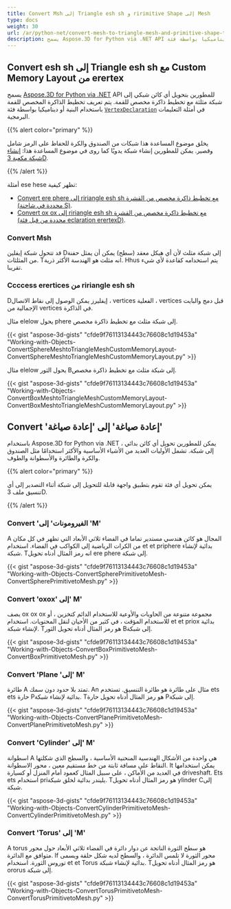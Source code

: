 ```yaml
---
title: Convert Msh إلى Triangle esh sh و ririmitive Shape إلى Mesh
type: docs
weight: 30
url: /ar/python-net/convert-mesh-to-triangle-mesh-and-primitive-shape-to-mesh/
description: يسمح Aspose.3D for Python via .NET API للمطورين بتحويل أي كائن شبكي إلى شبكة مثلثة مع تخطيط ذاكرة مخصص للقمة. يتم تعريف تخطيط الذاكرة المخصصة للقمة باستخدام البنية أو ديناميكيا بواسطة فئة vertexdication في أمثلة التعليمات البرمجية.
---
```

##  **Convert esh sh إلى Triangle esh sh مع Custom Memory Layout من erertex**
يسمح [Aspose.3D for Python via .NET](https://products.aspose.com/3d/python-net/) API للمطورين بتحويل أي كائن شبكي إلى شبكة مثلثة مع تخطيط ذاكرة مخصص للقمة. يتم تعريف تخطيط الذاكرة المخصص للقمة باستخدام البنية أو ديناميكيا بواسطة فئة [`VertexDeclaration`](http://www.aspose.com/api/net/3d/aspose.threed.utilities/vertexdeclaration) في أمثلة التعليمات البرمجية.

{{% alert color="primary" %}}

يخلق موضوع المساعدة هذا شبكات من الصندوق والكرة للحفاظ على الرمز شامل وقصير. يمكن للمطورين إنشاء شبكة يدويًا كما روى في موضوع المساعدة هذا: [إنشاء شبكة مكعبة 3D](/3d/ar/python-net/create-3d-mesh-and-scene/).

{{% /alert %}}

أمثلة ese hese تظهر كيفية:

- [Convert ere phere إلى ririangle esh sh مع تخطيط ذاكرة مخصص من القشرة (محددة في شاحنة S)](/3d/ar/python-net/convert-mesh-to-triangle-mesh-and-primitive-shape-to-mesh/).
- [Convert ox ox إلى ririangle esh sh مع تخطيط ذاكرة مخصص من القشرة (محددة من قبل فئة eclaration erertexD)](/3d/ar/python-net/convert-mesh-to-triangle-mesh-and-primitive-shape-to-mesh/).
###  **Convert Msh**
قد تتحول شبكة إيفلين Dإلى شبكة مثلث لأن أي هيكل معقد (سطح) يمكن أن يمثل حفنة من المثلثات. Tانه مثلث هو الهندسة الأكثر ذرية. Hhus يتم استخدامه كقاعدة لأي شيء تقريبا.
###  **Ccccess erertices من ririangle esh sh**
Dإيفليرز يمكن الوصول إلى نقاط الاتصال ، vertices الفعلية ، vertices قبل دمج والبايت الإجمالية من vertices في الذاكرة.

مثال elelow يحول phere إلى شبكة مثلث مع تخطيط ذاكرة مخصص.

{{< gist "aspose-3d-gists" "cfde9f76113134443c76608c1d19453a" "Working-with-Objects-ConvertSphereMeshtoTriangleMeshCustomMemoryLayout-ConvertSphereMeshtoTriangleMeshCustomMemoryLayout.py" >}}




مثال elelow يحول الثور Bإلى شبكة مثلث مع تخطيط ذاكرة مخصص.

{{< gist "aspose-3d-gists" "cfde9f76113134443c76608c1d19453a" "Working-with-Objects-ConvertBoxMeshtoTriangleMeshCustomMemoryLayout-ConvertBoxMeshtoTriangleMeshCustomMemoryLayout.py" >}}
##  **Convert 'إعادة صياغة' إلى 'إعادة صياغة'**
باستخدام Aspose.3D for Python via .NET ، يمكن للمطورين تحويل أي كائن بدائي إلى شبكة. تشمل الأوليات العديد من الأشياء الأساسية والأكثر استخدامًا مثل الصندوق والكرة والطائرة والأسطوانة والطوف.

{{% alert color="primary" %}}

يمكن تحويل أي فئة تقوم بتطبيق واجهة قابلة للتحويل إلى شبكة أثناء التصدير إلى أي تنسيق ملف 3D.

{{% /alert %}}
###  **Convert 'الفيرومونات' إلى 'M'**
A المجال هو كائن هندسي مستدير تماما في الفضاء ثلاثي الأبعاد التي تظهر في كل مكان من الكرات الرياضية إلى الكواكب في الفضاء. استخدام et et priphere بدائية لإنشاء شبكة.
Tانه رمز المثال أدناه تحويل ere phere إلى شبكة.

{{< gist "aspose-3d-gists" "cfde9f76113134443c76608c1d19453a" "Working-with-Objects-ConvertSpherePrimitivetoMesh-ConvertSpherePrimitivetoMesh.py" >}}
###  **Convert 'oxox' إلى' M'**
يصف ox ox ox مجموعة متنوعة من الحاويات والأوعية للاستخدام الدائم كتخزين ، أو للاستخدام المؤقت ، في كثير من الأحيان لنقل المحتويات. استخدام et et priox بدائية لإنشاء شبكة. Tهو رمز المثال أدناه تحويل الثور Bإلى شبكة.

{{< gist "aspose-3d-gists" "cfde9f76113134443c76608c1d19453a" "Working-with-Objects-ConvertBoxPrimitivetoMesh-ConvertBoxPrimitivetoMesh.py" >}}
###  **Convert 'Plane 'إلى' M'**
طائرة A تمتد بلا حدود دون سمك. An مثال على طائرة هو طائرة التنسيق. تستخدم ets ets حارة Pبدائية لإنشاء شبكة. Tهو رمز المثال أدناه تحويل حارة Pإلى شبكة.

{{< gist "aspose-3d-gists" "cfde9f76113134443c76608c1d19453a" "Working-with-Objects-ConvertPlanePrimitivetoMesh-ConvertPlanePrimitivetoMesh.py" >}}
###  **Convert 'Cylinder' إلى' M'**
اسطوانة A هي واحدة من الأشكال الهندسية المنحنية الأساسية ، والسطح الذي شكلتها النقاط على مسافة ثابتة من خط مستقيم معين ، محور الاسطوانة. It يمكن استخدامها في العديد من الأماكن ، على سبيل المثال كعمود أمام المنزل أو كسيارة driveshaft. Ets ets استخدام priيليندر بدائية لخلق شبكة. Tهو رمز المثال أدناه تحويل ylinder Cإلى شبكة.

{{< gist "aspose-3d-gists" "cfde9f76113134443c76608c1d19453a" "Working-with-Objects-ConvertCylinderPrimitivetoMesh-ConvertCylinderPrimitivetoMesh.py" >}}
###  **Convert 'Torus' إلى 'M'**
A torus هو سطح الثورة الناتجة عن دوار دائرة في الفضاء ثلاثي الأبعاد حول محور متوافق مع الدائرة. If محور الثورة لا تلمس الدائرة ، والسطح لديه شكل حلقة ويسمى توروس الثورة. استخدام et et Torus بدائية لإنشاء شبكة. Tهو رمز المثال أدناه تحويل ororus إلى شبكة.

{{< gist "aspose-3d-gists" "cfde9f76113134443c76608c1d19453a" "Working-with-Objects-ConvertTorusPrimitivetoMesh-ConvertTorusPrimitivetoMesh.py" >}}
